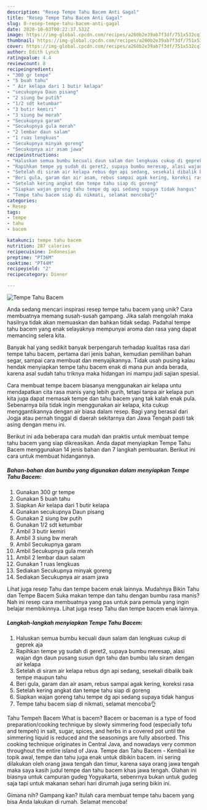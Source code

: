 ```yaml
---
description: "Resep Tempe Tahu Bacem Anti Gagal"
title: "Resep Tempe Tahu Bacem Anti Gagal"
slug: 0-resep-tempe-tahu-bacem-anti-gagal
date: 2020-10-03T00:22:37.532Z
image: https://img-global.cpcdn.com/recipes/a260b2e39ab7f3df/751x532cq70/tempe-tahu-bacem-foto-resep-utama.jpg
thumbnail: https://img-global.cpcdn.com/recipes/a260b2e39ab7f3df/751x532cq70/tempe-tahu-bacem-foto-resep-utama.jpg
cover: https://img-global.cpcdn.com/recipes/a260b2e39ab7f3df/751x532cq70/tempe-tahu-bacem-foto-resep-utama.jpg
author: Edith Lynch
ratingvalue: 4.4
reviewcount: 8
recipeingredient:
- "300 gr tempe"
- "5 buah tahu"
- " Air kelapa dari 1 butir kelapa"
- "secukupnya Daun pisang"
- "2 siung bw putih"
- "1/2 sdt ketumbar"
- "3 butir kemiri"
- "3 siung bw merah"
- "Secukupnya garam"
- "Secukupnya gula merah"
- "2 lembar daun salam"
- "1 ruas lengkuas"
- "Secukupnya minyak goreng"
- "Secukupnya air asam jawa"
recipeinstructions:
- "Haluskan semua bumbu kecuali daun salam dan lengkuas cukup di geprek aja"
- "Rapihkan tempe yg sudah di geret2, supaya bumbu meresap, alasi wajan dgn daun pusang susun dgn tahu dan bumbu lalu siram dengan air kelapa"
- "Setelah di siram air kelapa rebus dgn api sedang, sesekali dibalik baik tempe maupun tahu"
- "Beri gula, garam dan air asam, rebus sampai agak kering, koreksi rasa"
- "Setelah kering angkat dan tempe tahu siap di goreng"
- "Siapkan wajan goreng tahu tempe dg api sedang supaya tidak hangus"
- "Tempe tahu bacem siap di nikmati, selamat mencoba👌"
categories:
- Resep
tags:
- tempe
- tahu
- bacem

katakunci: tempe tahu bacem 
nutrition: 287 calories
recipecuisine: Indonesian
preptime: "PT36M"
cooktime: "PT44M"
recipeyield: "2"
recipecategory: Dinner

---
```



![Tempe Tahu Bacem](https://img-global.cpcdn.com/recipes/a260b2e39ab7f3df/751x532cq70/tempe-tahu-bacem-foto-resep-utama.jpg)

Anda sedang mencari inspirasi resep tempe tahu bacem yang unik? Cara membuatnya memang susah-susah gampang. Jika salah mengolah maka hasilnya tidak akan memuaskan dan bahkan tidak sedap. Padahal tempe tahu bacem yang enak selayaknya mempunyai aroma dan rasa yang dapat memancing selera kita.

Banyak hal yang sedikit banyak berpengaruh terhadap kualitas rasa dari tempe tahu bacem, pertama dari jenis bahan, kemudian pemilihan bahan segar, sampai cara membuat dan menyajikannya. Tidak usah pusing kalau hendak menyiapkan tempe tahu bacem enak di mana pun anda berada, karena asal sudah tahu triknya maka hidangan ini mampu jadi sajian spesial.

Cara membuat tempe bacem biasanya menggunakan air kelapa untu mendapatkan cita rasa manis yang lebih gurih, tetapi tanpa air kelapa pun kita juga dapat memasak tempe dan tahu bacem yang tak kalah enak pula. Sebenarnya bila tidak ingin menggunakan air kelapa, kita cukup menggantikannya dengan air biasa dalam resep. Bagi yang berasal dari Jogja atau pernah tinggal di daerah sekitarnya dan Jawa Tengah pasti tak asing dengan menu ini.


Berikut ini ada beberapa cara mudah dan praktis untuk membuat tempe tahu bacem yang siap dikreasikan. Anda dapat menyiapkan Tempe Tahu Bacem menggunakan 14 jenis bahan dan 7 langkah pembuatan. Berikut ini cara untuk membuat hidangannya.

<!--inarticleads1-->

##### Bahan-bahan dan bumbu yang digunakan dalam menyiapkan Tempe Tahu Bacem:

1. Gunakan 300 gr tempe
1. Gunakan 5 buah tahu
1. Siapkan  Air kelapa dari 1 butir kelapa
1. Gunakan secukupnya Daun pisang
1. Gunakan 2 siung bw putih
1. Gunakan 1/2 sdt ketumbar
1. Ambil 3 butir kemiri
1. Ambil 3 siung bw merah
1. Ambil Secukupnya garam
1. Ambil Secukupnya gula merah
1. Ambil 2 lembar daun salam
1. Gunakan 1 ruas lengkuas
1. Sediakan Secukupnya minyak goreng
1. Sediakan Secukupnya air asam jawa


Lihat juga resep Tahu dan tempe bacem enak lainnya. Mudahnya Bikin Tahu dan Tempe Bacem Suka makan tempe dan tahu dengan bumbu rasa manis? Nah ini resep cara membuatnya yang pas untuk para pemula yang ingin belajar membikinnya. Lihat juga resep Tahu dan tempe bacem enak lainnya. 

<!--inarticleads2-->

##### Langkah-langkah menyiapkan Tempe Tahu Bacem:

1. Haluskan semua bumbu kecuali daun salam dan lengkuas cukup di geprek aja
1. Rapihkan tempe yg sudah di geret2, supaya bumbu meresap, alasi wajan dgn daun pusang susun dgn tahu dan bumbu lalu siram dengan air kelapa
1. Setelah di siram air kelapa rebus dgn api sedang, sesekali dibalik baik tempe maupun tahu
1. Beri gula, garam dan air asam, rebus sampai agak kering, koreksi rasa
1. Setelah kering angkat dan tempe tahu siap di goreng
1. Siapkan wajan goreng tahu tempe dg api sedang supaya tidak hangus
1. Tempe tahu bacem siap di nikmati, selamat mencoba👌


Tahu Tempeh Bacem What is bacem? Bacem or baceman is a type of food preparation/cooking technique by slowly simmering food (especially tofu and tempeh) in salt, sugar, spices, and herbs in a covered pot until the simmering liquid is reduced and the seasonings are fully absorbed. This cooking technique originates in Central Java, and nowadays very common throughout the entire island of Java. Tempe dan Tahu Bacem - Kembali ke topik awal, tempe dan tahu juga enak untuk dibikin bacem. ini sering dilakukan oleh orang jawa tengah dan timur, karena saya orang jawa tengah maka saya kasih judul tempe dan tahu bacem khas jawa tengah. Olahan ini biasnya untuk campuran gudeg Yogyakarta, sebenrnya bukan untuk gudeg saja tapi untuk makanan sehari hari dirumah juga sering bikin ini. 

Gimana nih? Gampang kan? Itulah cara membuat tempe tahu bacem yang bisa Anda lakukan di rumah. Selamat mencoba!
